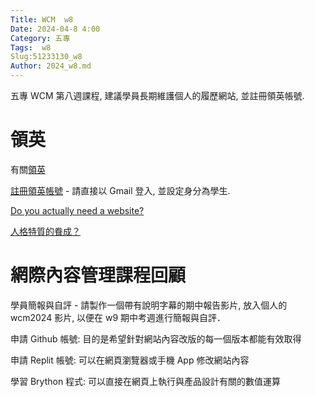 ```yaml
---
Title: WCM  w8
Date: 2024-04-8 4:00
Category: 五專
Tags:  w8
Slug:51233130_w8
Author: 2024_w8.md
---
```

五專 WCM 第八週課程, 建議學員長期維護個人的履歷網站, 並註冊領英帳號.

<!-- PELICAN_END_SUMMARY -->

# 領英

有關[領英]

[註冊領英帳號](https://www.linkedin.com/signup?_l=zh-tw) - 請直接以 Gmail 登入, 並設定身分為學生.

[領英]: https://zh.wikipedia.org/wiki/%E9%A0%98%E8%8B%B1

[Do you actually need a website?]

[人格特質的飬成？](https://github.com/mdecycu/cd2024/discussions/5)

[Do you actually need a website?]: https://www.google.com/search?q=Do+you+actually+need+a+website+in+2024

# 網際內容管理課程回顧

學員簡報與自評 - 請製作一個帶有說明字幕的期中報告影片, 放入個人的 wcm2024 影片, 以便在 w9 期中考週進行簡報與自評．

申請 Github 帳號: 目的是希望針對網站內容改版的每一個版本都能有效取得

申請 Replit 帳號: 可以在網頁瀏覽器或手機 App 修改網站內容

學習 Brython 程式: 可以直接在網頁上執行與產品設計有關的數值運算